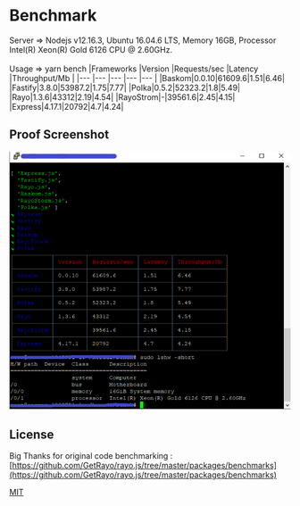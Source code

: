 # Benchmark
Server => Nodejs v12.16.3, Ubuntu 16.04.6 LTS, Memory 16GB, Processor Intel(R) Xeon(R) Gold 6126 CPU @ 2.60GHz.
<br></br>
Usage => yarn bench
|Frameworks |Version |Requests/sec |Latency |Throughput/Mb |
|--- |--- |--- |--- |--- |
|Baskom|0.0.10|61609.6|1.51|6.46|
|Fastify|3.8.0|53987.2|1.75|7.77|
|Polka|0.5.2|52323.2|1.8|5.49|
|Rayo|1.3.6|43312|2.19|4.54|
|RayoStrom|-|39561.6|2.45|4.15|
|Express|4.17.1|20792|4.7|4.24|

## Proof Screenshot
<img src="https://raw.githubusercontent.com/herudi/baskom/main/benchmark/screenshot-1.png" alt="imagestea" />

## License
Big Thanks for original code benchmarking : [https://github.com/GetRayo/rayo.js/tree/master/packages/benchmarks](https://github.com/GetRayo/rayo.js/tree/master/packages/benchmarks)

[MIT](https://github.com/GetRayo/rayo.js/blob/master/LICENSE)

